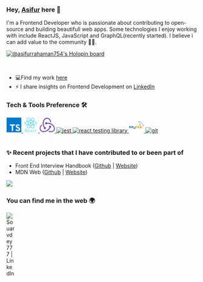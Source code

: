 ### Hey, [Asifur](https://asifur754.netlify.app) here 👋

I'm a Frontend Developer who is passionate about contributing to open-source and building beautifull web apps. Some technologies I enjoy working with include ReactJS, JavaScript and GraphQL(recently started). I believe i can add value to the community 🧑‍💻.

[![@asifurrahaman754's Holopin board](https://holopin.io/api/user/board?user=asifurrahaman754)](https://holopin.io/@asifurrahaman754)

<br />

- 💻Find my work [here](https://asifur754.netlify.app/projects)
- ⚡ I share insights on Frontend Development on [LinkedIn](https://www.linkedin.com/in/asifurrahaman/)



### Tech & Tools Preference 🛠

<p align="left"> 
<a href="https://www.typescriptlang.org/" target="_blank" rel="noreferrer"> <img src="https://raw.githubusercontent.com/devicons/devicon/master/icons/typescript/typescript-original.svg" alt="typescript" width="40" height="40"/> </a>
<a href="https://reactjs.org/" target="_blank" rel="noreferrer"> <img src="https://raw.githubusercontent.com/devicons/devicon/master/icons/react/react-original-wordmark.svg" alt="react" width="40" height="40"/> </a> 
<a href="https://redux.js.org" target="_blank" rel="noreferrer"> <img src="https://raw.githubusercontent.com/devicons/devicon/master/icons/redux/redux-original.svg" alt="redux" width="40" height="40"/> </a>
<a href="https://jestjs.io" target="_blank" rel="noreferrer"> <img src="https://www.vectorlogo.zone/logos/jestjsio/jestjsio-icon.svg" alt="jest" width="40" height="40"/> </a>
 <a href="https://testing-library.com/" target="_blank" rel="noreferrer"> <img src="https://testing-library.com/img/octopus-128x128.png" alt="react testing library" width="40" height="40"/> </a>
<a href="https://www.mysql.com/" target="_blank" rel="noreferrer"> <img src="https://raw.githubusercontent.com/devicons/devicon/master/icons/mysql/mysql-original-wordmark.svg" alt="mysql" width="40" height="40"/> </a>
<a href="https://git-scm.com/" target="_blank" rel="noreferrer"> <img src="https://www.vectorlogo.zone/logos/git-scm/git-scm-icon.svg" alt="git" width="40" height="40"/> </a>   

<br />
<br />



### ✨ Recent projects that I have contributed to or been part of

- Front End Interview Handbook ([Github](https://github.com/yangshun/front-end-interview-handbook) | [Website](https://www.frontendinterviewhandbook.com/)) 
- MDN Web ([Github](https://github.com/mdn) | [Website](https://developer.mozilla.org/en-US/)) 


![](https://i.imgur.com/waxVImv.png)

### You can find me in the web 🌍
[<img align="left" alt="Souarvdey777 | LinkedIn" width="22px" src="https://cdn.jsdelivr.net/npm/simple-icons@v3/icons/linkedin.svg" />][linkedin]

<br />
<br />
<br />

[linkedin]: https://www.linkedin.com/in/asifurrahaman/
